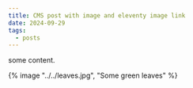 ```yaml
---
title: CMS post with image and eleventy image link
date: 2024-09-29
tags:
  - posts
---
```

some content.

{% image "../../leaves.jpg", "Some green leaves" %}
